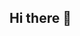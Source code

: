 ## Hi there 👋

<!--
**Olamijuwonlo/Olamijuwonlo** is a ✨ _special_ ✨ repository because its `README.md` (this file) appears on your GitHub profile.

Here are some ideas to get you started:

- 🔭 I’m currently working on machine learning
- 🌱 I’m currently learning data science
- 👯 I’m looking to collaborate on data science or machine learning 
- 🤔 I’m looking for help with machine learning, cloud engineering
- 💬 Ask me about coding, anything in general
- 📫 How to reach me: through my email
- 😄 Pronouns: she/her
- ⚡ Fun fact: I love playing games, shopping makes me happy and not finding solution to a particular problem makes me cry sometimes streesed out
-->
